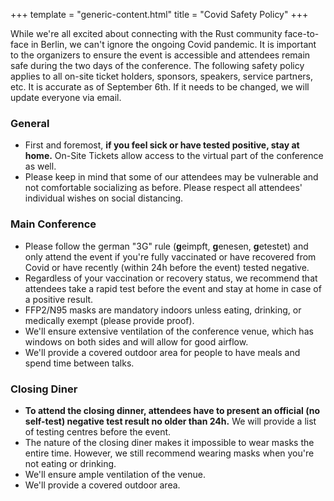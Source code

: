 +++
template = "generic-content.html"
title = "Covid Safety Policy"
+++
<p>While we're all excited about connecting with the Rust community face-to-face in Berlin, we can't ignore the ongoing Covid pandemic. It is important to the organizers to ensure the event is accessible and attendees remain safe during the two days of the conference. The following safety policy applies to all on-site ticket holders, sponsors, speakers, service partners, etc. It is accurate as of September 6th. If it needs to be changed, we will update everyone via email.</p>
<h3>General</h3>
<ul>
<li>First and foremost, <strong>if you feel sick or have tested positive, stay at home.</strong> On-Site Tickets allow access to the virtual part of the conference as well.</li>
<li>Please keep in mind that some of our attendees may be vulnerable and not comfortable socializing as before. Please respect all attendees' individual wishes on social distancing.</li>
</ul>
<h3>Main Conference</h3>
<ul>
<li>Please follow the german "3G" rule (<strong>g</strong>eimpft, <strong>g</strong>enesen, <strong>g</strong>etestet) and only attend the event if you're fully vaccinated or have recovered from Covid or have recently (within 24h before the event) tested negative.</li>
<li>Regardless of your vaccination or recovery status, we recommend that attendees take a rapid test before the event and stay at home in case of a positive result.</li>
<li>FFP2/N95 masks are mandatory indoors unless eating, drinking, or medically exempt (please provide proof).</li>
<li>We'll ensure extensive ventilation of the conference venue, which has windows on both sides and will allow for good airflow.</li>
<li>We'll provide a covered outdoor area for people to have meals and spend time between talks.</li>
</ul>
<h3>Closing Diner</h3>
<ul>
<li><strong>To attend the closing dinner, attendees have to present an official (no self-test) negative test result no older than 24h.</strong> We will provide a list of testing centres before the event.</li>
<li>The nature of the closing diner makes it impossible to wear masks the entire time. However, we still recommend wearing masks when you're not eating or drinking.</li>
<li>We'll ensure ample ventilation of the venue.</li>
<li>We'll provide a covered outdoor area.</li>
</ul>
